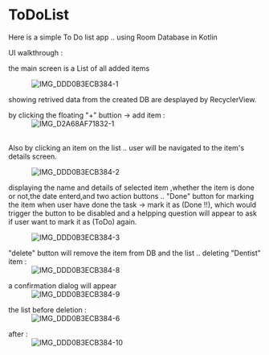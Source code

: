 # ToDoList
Here is a simple To Do list app .. using Room Database in Kotlin

UI walkthrough :

the main screen is a List of all added items <br>

&emsp;&emsp;&emsp; ![IMG_DDD0B3ECB384-1](https://github.com/ShahadAljalajel/ToDoList/assets/138501486/3fa51fd4-c9ba-4932-8544-0c45df88738c)
<br>

showing retrived data from the created DB are desplayed by RecyclerView.
<br>

by clicking the floating "+" buttion -> add item :<br>
&emsp;&emsp;&emsp; ![IMG_D2A68AF71832-1](https://github.com/ShahadAljalajel/ToDoList/assets/138501486/8cdbadfb-57f4-49f6-9331-35cd0c770545)

<br>
Also by clicking an item on the list .. user will be navigated to the item's details screen.<br>

&emsp;&emsp;&emsp; ![IMG_DDD0B3ECB384-2](https://github.com/ShahadAljalajel/ToDoList/assets/138501486/8776e632-b0db-480c-ba9b-ccb1c06e6d5f)
<br>

displaying the name and details of selected item ,whether the item is done or not,the date enterd,and two action buttons .. "Done" button  for marking the item when user have done the task -> mark it as (Done !!), which would trigger the button to be disabled and a helpping question will appear to ask if user want to mark it as (ToDo) again.<br>

&emsp;&emsp;&emsp; ![IMG_DDD0B3ECB384-3](https://github.com/ShahadAljalajel/ToDoList/assets/138501486/74bd3e6e-df9b-4f26-b068-0b8f484b5436)
<br>

"delete" button will remove the item from DB and the list .. deleting "Dentist" item :<br>
&emsp;&emsp;&emsp; ![IMG_DDD0B3ECB384-8](https://github.com/ShahadAljalajel/ToDoList/assets/138501486/824cfa8b-05b8-4194-b2a6-8fcfc1c496c8)
<br>

a confirmation dialog will appear<br>
&emsp;&emsp;&emsp; ![IMG_DDD0B3ECB384-9](https://github.com/ShahadAljalajel/ToDoList/assets/138501486/520361f8-24a6-4439-b535-da18d2560468)
<br>

the list before deletion :<br>
&emsp;&emsp;&emsp; ![IMG_DDD0B3ECB384-6](https://github.com/ShahadAljalajel/ToDoList/assets/138501486/805eb4ba-76c7-446f-8936-d1e8a455902a)
<br>

after :<br>
&emsp;&emsp;&emsp; ![IMG_DDD0B3ECB384-10](https://github.com/ShahadAljalajel/ToDoList/assets/138501486/b739e26b-59c3-4617-a91b-f287dfaabbeb)

